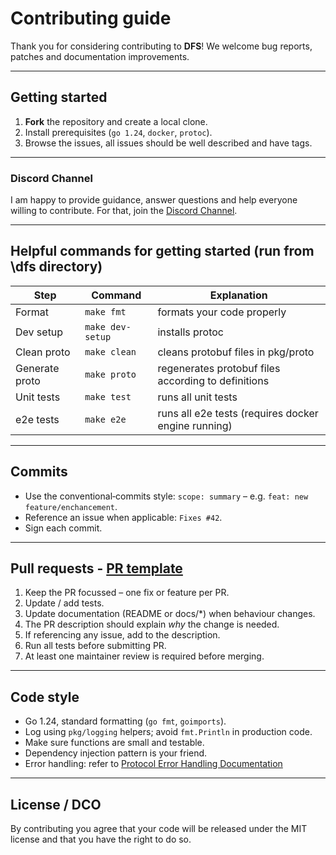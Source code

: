 # Contributing guide

Thank you for considering contributing to **DFS**!  We welcome bug reports,
patches and documentation improvements.

---

## Getting started
1. **Fork** the repository and create a local clone.
2. Install prerequisites (`go 1.24`, `docker`, `protoc`).
3. Browse the issues, all issues should be well described and have tags.

---

### Discord Channel
I am happy to provide guidance, answer questions and help everyone willing to contribute. For that, join the [Discord Channel](https://discord.gg/WrZKdMv3Q6).

---

## Helpful commands for getting started (run from \dfs directory)
| Step | Command | Explanation |
|------|---------| ----------------- |
| Format | `make fmt` | formats your code properly | 
| Dev setup | `make dev-setup` | installs protoc |
| Clean proto | `make clean` | cleans protobuf files in pkg/proto |
| Generate proto | `make proto` | regenerates protobuf files according to definitions|
| Unit tests | `make test` | runs all unit tests |
| e2e tests | `make e2e` | runs all e2e tests (requires docker engine running) |

---

## Commits
* Use the conventional‐commits style: `scope: summary` – e.g. `feat: new feature/enchancement`.  
* Reference an issue when applicable: `Fixes #42`.
* Sign each commit.

---

## Pull requests - [PR template](.github/PULL_REQUEST_TEMPLATE.md)
1. Keep the PR focussed – one fix or feature per PR.
2. Update / add tests.
3. Update documentation (README or docs/*) when behaviour changes.
4. The PR description should explain *why* the change is needed.
5. If referencing any issue, add to the description.
6. Run all tests before submitting PR.
7. At least one maintainer review is required before merging.

---

## Code style
* Go 1.24, standard formatting (`go fmt`, `goimports`).
* Log using `pkg/logging` helpers; avoid `fmt.Println` in production code.
* Make sure functions are small and testable. 
* Dependency injection pattern is your friend.
* Error handling: refer to [Protocol Error Handling Documentation](docs/protocol.md#error-handling-and-recovery)

---

## License / DCO
By contributing you agree that your code will be released under the MIT license and that you have the right to do so. 
